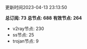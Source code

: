 更新时间2023-04-13 23:13:50

**总订阅: 73**
**总节点: 688**
**有效节点: 264**
- v2ray节点: 230
- ss节点: 25
- trojan节点: 9
